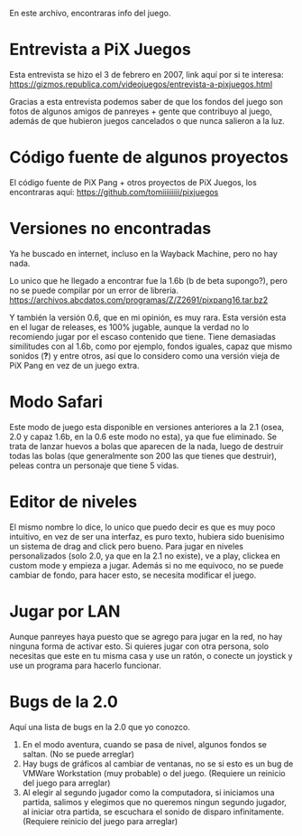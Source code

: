 En este archivo, encontraras info del juego.

# Entrevista a PiX Juegos

Esta entrevista se hizo el 3 de febrero en 2007, link aquí por si te interesa: https://gizmos.republica.com/videojuegos/entrevista-a-pixjuegos.html

Gracias a esta entrevista podemos saber de que los fondos del juego son fotos de algunos amigos de panreyes + gente que contribuyo al juego, además de que hubieron juegos cancelados o que nunca salieron a la luz.

# Código fuente de algunos proyectos
El código fuente de PiX Pang + otros proyectos de PiX Juegos, los encontraras aquí: https://github.com/tomiiiiiiiii/pixjuegos

# Versiones no encontradas
Ya he buscado en internet, incluso en la Wayback Machine, pero no hay nada. 

Lo unico que he llegado a encontrar fue la 1.6b (b de beta supongo?), pero no se puede compilar por un error de libreria.
https://archivos.abcdatos.com/programas/Z/Z2691/pixpang16.tar.bz2

Y también la versión 0.6, que en mi opinión, es muy rara.
Esta versión esta en el lugar de releases, es 100% jugable, aunque la verdad no lo recomiendo jugar por el escaso contenido que tiene.
Tiene demasiadas similitudes con al 1.6b, como por ejemplo, fondos iguales, capaz que mismo sonidos (**?**) y entre otros, así que lo considero como una versión vieja de PiX Pang en vez de un juego extra.

# Modo Safari
Este modo de juego esta disponible en versiones anteriores a la 2.1 (osea, 2.0 y capaz 1.6b, en la 0.6 este modo no esta), ya que fue eliminado. Se trata de lanzar huevos a bolas que aparecen de la nada, luego de destruir todas las bolas (que generalmente son 200 las que tienes que destruir), peleas contra un personaje que tiene 5 vidas.

# Editor de niveles
El mismo nombre lo dice, lo unico que puedo decir es que es muy poco intuitivo, en vez de ser una interfaz, es puro texto, hubiera sido buenisimo un sistema de drag and click pero bueno. Para jugar en niveles personalizados (solo 2.0, ya que en la 2.1 no existe), ve a play, clickea en custom mode y empieza a jugar. Además si no me equivoco, no se puede cambiar de fondo, para hacer esto, se necesita modificar el juego.

# Jugar por LAN
Aunque panreyes haya puesto que se agrego para jugar en la red, no hay ninguna forma de activar esto. 
Si quieres jugar con otra persona, solo necesitas que este en tu misma casa y use un ratón, o conecte un joystick y use un programa para hacerlo funcionar.

# Bugs de la 2.0
Aquí una lista de bugs en la 2.0 que yo conozco.

1. En el modo aventura, cuando se pasa de nivel, algunos fondos se saltan. (No se puede arreglar)
2. Hay bugs de gráficos al cambiar de ventanas, no se si esto es un bug de VMWare Workstation (muy probable) o del juego. (Requiere un reinicio del juego para arreglar)
3. Al elegir al segundo jugador como la computadora, si iniciamos una partida, salimos y elegimos que no queremos ningun segundo jugador, al iniciar otra partida, se escuchara el sonido de disparo infinitamente. (Requiere reinicio del juego para arreglar)
